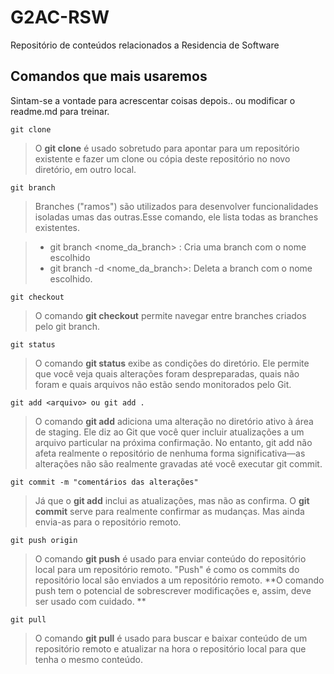 # G2AC-RSW
Repositório de conteúdos relacionados a Residencia de Software

## Comandos que mais usaremos

Sintam-se a vontade para acrescentar coisas depois.. ou modificar o readme.md para treinar. 

```	
git clone
```	

> O **git clone** é usado sobretudo para apontar para um repositório existente e fazer um clone ou cópia deste repositório no novo diretório, em outro local.	

```	
git branch 	
```	

> Branches ("ramos") são utilizados para desenvolver funcionalidades isoladas umas das outras.Esse comando, ele lista todas as branches existentes. 	

> - git branch <nome_da_branch> : Cria uma branch com o nome escolhido	
> - git branch -d <nome_da_branch>: Deleta a branch com o nome escolhido. 	

``` 	
git checkout
```	

> O comando **git checkout** permite navegar entre branches criados pelo git branch. 
	

``` 	
git status 	
``` 	

> O comando **git status** exibe as condições do diretório. Ele permite que você veja quais alterações foram despreparadas, quais não foram e quais arquivos não estão sendo monitorados pelo Git. 	

```	
git add <arquivo> ou git add . 	
``` 	

> O comando **git add** adiciona uma alteração no diretório ativo à área de staging. Ele diz ao Git que você quer incluir atualizações a um arquivo particular na próxima confirmação. No entanto, git add não afeta realmente o repositório de nenhuma forma significativa—as alterações não são realmente gravadas até você executar git commit.	

```	
git commit -m "comentários das alterações"	
```	

> Já que o **git add** inclui as atualizações, mas não as confirma. O **git commit** serve para realmente confirmar as mudanças. Mas ainda envia-as para o repositório remoto.  	

```	
git push origin	
```	

> O comando **git push** é usado para enviar conteúdo do repositório local para um repositório remoto. "Push" é como os commits do repositório local são enviados a um repositório remoto. **O comando push tem o potencial de sobrescrever modificações e, assim, deve ser usado com cuidado. **	

```	
git pull 	
```	

> O comando **git pull** é usado para buscar e baixar conteúdo de um repositório remoto e atualizar na hora o repositório local para que tenha o mesmo conteúdo. 	